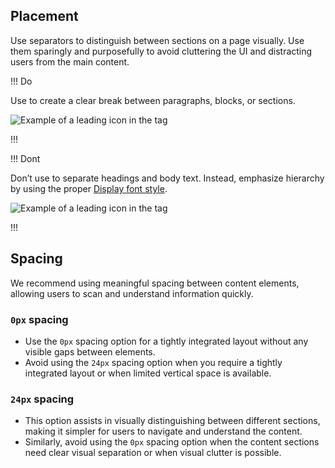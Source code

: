 
## Placement

Use separators to distinguish between sections on a page visually. Use them sparingly and purposefully to avoid cluttering the UI and distracting users from the main content.

!!! Do

Use to create a clear break between paragraphs, blocks, or sections.

![Example of a leading icon in the tag](/assets/components/separator/separator-do.png)

!!!

!!! Dont

Don’t use to separate headings and body text. Instead, emphasize hierarchy by using the proper [Display font style](https://helios.hashicorp.design/foundations/typography?tab=code#font-styles). 

![Example of a leading icon in the tag](/assets/components/separator/separator-dont.png)

!!!

## Spacing

We recommend using meaningful spacing between content elements, allowing users to scan and understand information quickly.

### `0px` spacing
   - Use the `0px` spacing option for a tightly integrated layout without any visible gaps between elements.
  - Avoid using the `24px` spacing option when you require a tightly integrated layout or when limited vertical space is available.

### `24px` spacing
   - This option assists in visually distinguishing between different sections, making it simpler for users to navigate and understand the content.
- Similarly, avoid using the `0px` spacing option when the content sections need clear visual separation or when visual clutter is possible.
